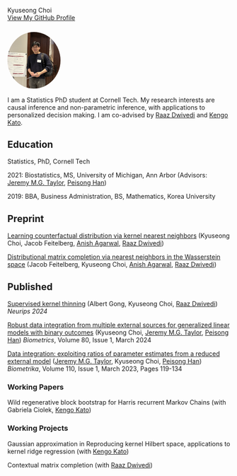Kyuseong Choi  
[View My GitHub Profile](https://github.com/kyuseongchoi5)

<img src="profile.png" alt="Kyuseong Choi" width="120" style="border-radius: 50%; margin-top: 10px;" />
<meta name="google-site-verification" content="Wby9p_eTBuhZCnwZryTc8LsCvXkjgZVVj4wgx9D_e90" />

I am a Statistics PhD student at Cornell Tech. My research interests are causal inference and non-parametric inference, with applications to personalized decision making. I am co-advised by [Raaz Dwivedi](https://raazdwivedi.github.io) and [Kengo Kato](https://sites.google.com/site/kkatostat/home/research?authuser=0). 

## Education

Statistics, PhD, Cornell Tech

2021: Biostatistics, MS, University of Michigan, Ann Arbor (Advisors: [Jeremy M.G. Taylor](https://sph.umich.edu/faculty-profiles/taylor-jeremy.html), [Peisong Han](https://sph.umich.edu/faculty-profiles/han-peisong.html))

2019: BBA, Business Administration, BS, Mathematics, Korea University

## Preprint
[Learning counterfactual distribution via kernel nearest neighbors](https://arxiv.org/abs/2410.13381) (Kyuseong Choi, Jacob Feitelberg, [Anish Agarwal](https://sites.google.com/view/anishagarwal/home), [Raaz Dwivedi](https://raazdwivedi.github.io))

[Distributional matrix completion via nearest neighbors in the Wasserstein space](https://arxiv.org/abs/2410.13112) (Jacob Feitelberg, Kyuseong Choi, [Anish Agarwal](https://sites.google.com/view/anishagarwal/home), [Raaz Dwivedi](https://raazdwivedi.github.io))

## Published

[Supervised kernel thinning](https://arxiv.org/abs/2410.13749) (Albert Gong, Kyuseong Choi, [Raaz Dwivedi](https://raazdwivedi.github.io))
_Neurips 2024_

[Robust data integration from multiple external sources for generalized linear models with binary outcomes](https://academic.oup.com/biometrics/article/80/1/ujad005/7609159) (Kyuseong Choi, [Jeremy M.G. Taylor](https://sph.umich.edu/faculty-profiles/taylor-jeremy.html), [Peisong Han](https://sph.umich.edu/faculty-profiles/han-peisong.html))
_Biometrics_, Volume 80, Issue 1, March 2024 

[Data integration: exploiting ratios of parameter estimates from a reduced external model](https://academic.oup.com/biomet/article-abstract/110/1/119/6567343) ([Jeremy M.G. Taylor](https://sph.umich.edu/faculty-profiles/taylor-jeremy.html), Kyuseong Choi, [Peisong Han](https://sph.umich.edu/faculty-profiles/han-peisong.html))
_Biometrika_, Volume 110, Issue 1, March 2023, Pages 119-134


### Working Papers

Wild regenerative block bootstrap for Harris recurrent Markov Chains (with Gabriela Ciolek, [Kengo Kato](https://sites.google.com/site/kkatostat/home/research?authuser=0))

### Working Projects

Gaussian approximation in Reproducing kernel Hilbert space, applications to kernel ridge regression (with [Kengo Kato](https://sites.google.com/site/kkatostat/home/research?authuser=0))

Contextual matrix completion (with [Raaz Dwivedi](https://raazdwivedi.github.io))








